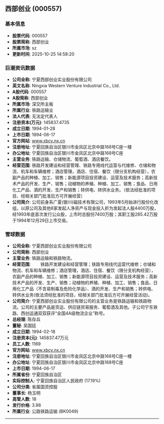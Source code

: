 ## 西部创业 (000557)

### 基本信息

- **股票代码**: 000557
- **股票简称**: 西部创业
- **所属市场**: sz
- **更新时间**: 2025-10-25 14:58:20

### 巨潮资讯数据

- **公司全称**: 宁夏西部创业实业股份有限公司
- **英文名称**: Ningxia Western Venture Industrial Co., Ltd.
- **A股代码**: 000557
- **A股简称**: 西部创业
- **所属市场**: 深交所主板
- **所属行业**: 铁路运输业
- **法人代表**: 无法定代表人
- **注册资本(万元)**: 145837.4735
- **成立日期**: 1994-01-28
- **上市日期**: 1994-06-17
- **官方网站**: www.xbcy.nx.cn
- **注册地址**: 宁夏回族自治区银川市金凤区北京中路168号C座一楼
- **办公地址**: 宁夏回族自治区银川市金凤区北京中路168号C座
- **主营业务**: 铁路运输、仓储物流、葡萄酒、酒店餐饮。
- **经营范围**: 铁路开发建设和经营管理、铁路专用线代运营与代维修、仓储和物流、机车和车辆维修；酒店管理，酒店、住宿、餐饮（限分支机构经营），农副产品的种植、加工、销售；新能源项目投资建设、运营及技术服务；高新技术产品的开发、生产、销售；动植物的养殖、种植、加工、销售；食品、日用化工产品、酒的开发、生产和销售；转供电、转供水业务。（依法经批准的项目、经相关部门批准后方可开展经营）
- **公司简介**: 公司前身系广夏(银川)磁技术有限公司，1993年5月始进行股份化改组，以原公司及其他8家发起人净资产与现金投入折为发起法人股4400万股，经1993年底首次发行公众股，上市时总股份7400万股；其职工股285.42万股于1994年12月29日上市交易。

### 雪球数据

- **公司全称**: 宁夏西部创业实业股份有限公司
- **公司简称**: 西部创业
- **主营业务**: 铁路运输和铁路物流。
- **经营范围**: 　　铁路开发建设和经营管理；铁路专用线代运营代维修；仓储和物流、机车和车辆维修；酒店管理，酒店、住宿、餐饮（限分支机构经营），农副产品的种植、加工、销售；新能源项目投资建设、运营及技术服务；高新技术产品的开发、生产、销售；动植物的养殖、种植、加工、销售；食品、日用化工产品（不含易制毒及危险化学品）、酒的开发、生产和销售；转供电、转供水业务(依法须经批准的项目，经相关部门批准后方可开展经营活动)。
- **公司简介**: 宁夏西部创业实业股份有限公司的主营业务是铁路运输和铁路物流。公司的主要产品是货运、供应链贸易服务、葡萄酒及其他。子公司宁东铁路、西创运通双双获评“全国4A级物流企业”称号。
- **总经理**: 陈存兵
- **董秘**: 吴国廷
- **成立日期**: 1994-02-18
- **注册资本(元)**: 145837.47万元
- **员工人数**: 1169
- **官方网站**: www.xbcy.nx.cn
- **注册地址**: 宁夏回族自治区银川市金凤区北京中路168号C座一楼
- **办公地址**: 宁夏回族自治区银川市金凤区北京中路168号C座
- **上市日期**: 1994-06-17
- **所属省份**: 宁夏回族自治区
- **实际控制人**: 宁夏回族自治区人民政府 (17.19%)
- **公司分类**: 省属国资控股
- **董事长**: 杨玉明
- **高管人数**: 18
- **发行价格**: 3.98
- **所属行业**: 公路铁路运输 (BK0049)

---